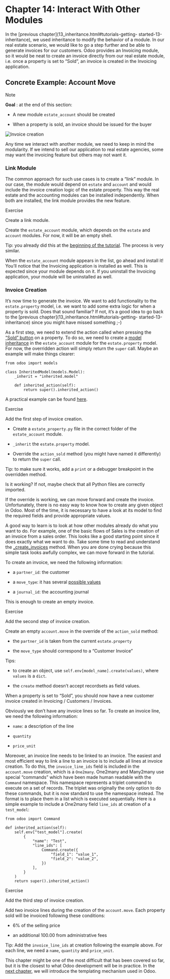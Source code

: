 # Chapter 14: Interact With Other Modules

In the [previous chapter](13_inheritance.html#tutorials-getting-
started-13-inheritance), we used inheritance to modify the behavior of a
module. In our real estate scenario, we would like to go a step further and be
able to generate invoices for our customers. Odoo provides an Invoicing
module, so it would be neat to create an invoice directly from our real estate
module, i.e. once a property is set to “Sold”, an invoice is created in the
Invoicing application.

## Concrete Example: Account Move

Note

**Goal** : at the end of this section:

  * A new module `estate_account` should be created

  * When a property is sold, an invoice should be issued for the buyer

![Invoice creation](../../../_images/create_inv.gif)

Any time we interact with another module, we need to keep in mind the
modularity. If we intend to sell our application to real estate agencies, some
may want the invoicing feature but others may not want it.

### Link Module

The common approach for such use cases is to create a “link” module. In our
case, the module would depend on `estate` and `account` and would include the
invoice creation logic of the estate property. This way the real estate and
the accounting modules can be installed independently. When both are
installed, the link module provides the new feature.

Exercise

Create a link module.

Create the `estate_account` module, which depends on the `estate` and
`account` modules. For now, it will be an empty shell.

Tip: you already did this at the [beginning of the
tutorial](03_newapp.html#tutorials-getting-started-03-newapp). The process is
very similar.

When the `estate_account` module appears in the list, go ahead and install it!
You’ll notice that the Invoicing application is installed as well. This is
expected since your module depends on it. If you uninstall the Invoicing
application, your module will be uninstalled as well.

### Invoice Creation

It’s now time to generate the invoice. We want to add functionality to the
`estate.property` model, i.e. we want to add some extra logic for when a
property is sold. Does that sound familiar? If not, it’s a good idea to go
back to the [previous chapter](13_inheritance.html#tutorials-getting-
started-13-inheritance) since you might have missed something ;-)

As a first step, we need to extend the action called when pressing the [“Sold”
button](10_actions.html#tutorials-getting-started-10-actions) on a property.
To do so, we need to create a [model
inheritance](13_inheritance.html#tutorials-getting-started-13-inheritance) in
the `estate_account` module for the `estate.property` model. For now, the
overridden action will simply return the `super` call. Maybe an example will
make things clearer:

    
    
    from odoo import models
    
    class InheritedModel(models.Model):
        _inherit = "inherited.model"
    
        def inherited_action(self):
            return super().inherited_action()
    

A practical example can be found
[here](https://github.com/odoo/odoo/blob/f1f48cdaab3dd7847e8546ad9887f24a9e2ed4c1/addons/event_sale/models/account_move.py#L7-L16).

Exercise

Add the first step of invoice creation.

  * Create a `estate_property.py` file in the correct folder of the `estate_account` module.

  * `_inherit` the `estate.property` model.

  * Override the `action_sold` method (you might have named it differently) to return the `super` call.

Tip: to make sure it works, add a `print` or a debugger breakpoint in the
overridden method.

Is it working? If not, maybe check that all Python files are correctly
imported.

If the override is working, we can move forward and create the invoice.
Unfortunately, there is no easy way to know how to create any given object in
Odoo. Most of the time, it is necessary to have a look at its model to find
the required fields and provide appropriate values.

A good way to learn is to look at how other modules already do what you want
to do. For example, one of the basic flows of Sales is the creation of an
invoice from a sales order. This looks like a good starting point since it
does exactly what we want to do. Take some time to read and understand the
[_create_invoices](https://github.com/odoo/odoo/blob/f1f48cdaab3dd7847e8546ad9887f24a9e2ed4c1/addons/sale/models/sale.py#L610-L717)
method. When you are done crying because this simple task looks awfully
complex, we can move forward in the tutorial.

To create an invoice, we need the following information:

  * a `partner_id`: the customer

  * a `move_type`: it has several [possible values](https://github.com/odoo/odoo/blob/f1f48cdaab3dd7847e8546ad9887f24a9e2ed4c1/addons/account/models/account_move.py#L138-L147)

  * a `journal_id`: the accounting journal

This is enough to create an empty invoice.

Exercise

Add the second step of invoice creation.

Create an empty `account.move` in the override of the `action_sold` method:

  * the `partner_id` is taken from the current `estate.property`

  * the `move_type` should correspond to a “Customer Invoice”

Tips:

  * to create an object, use `self.env[model_name].create(values)`, where `values` is a `dict`.

  * the `create` method doesn’t accept recordsets as field values.

When a property is set to “Sold”, you should now have a new customer invoice
created in Invoicing / Customers / Invoices.

Obviously we don’t have any invoice lines so far. To create an invoice line,
we need the following information:

  * `name`: a description of the line

  * `quantity`

  * `price_unit`

Moreover, an invoice line needs to be linked to an invoice. The easiest and
most efficient way to link a line to an invoice is to include all lines at
invoice creation. To do this, the `invoice_line_ids` field is included in the
`account.move` creation, which is a `One2many`. One2many and Many2many use
special “commands” which have been made human readable with the `Command`
namespace. This namespace represents a triplet command to execute on a set of
records. The triplet was originally the only option to do these commands, but
it is now standard to use the namespace instead. The format is to place them
in a list which is executed sequentially. Here is a simple example to include
a One2many field `line_ids` at creation of a `test_model`:

    
    
    from odoo import Command
    
    def inherited_action(self):
        self.env["test_model"].create(
            {
                "name": "Test",
                "line_ids": [
                    Command.create({
                        "field_1": "value_1",
                        "field_2": "value_2",
                    })
                ],
            }
        )
        return super().inherited_action()
    

Exercise

Add the third step of invoice creation.

Add two invoice lines during the creation of the `account.move`. Each property
sold will be invoiced following these conditions:

  * 6% of the selling price

  * an additional 100.00 from administrative fees

Tip: Add the `invoice_line_ids` at creation following the example above. For
each line, we need a `name`, `quantity` and `price_unit`.

This chapter might be one of the most difficult that has been covered so far,
but it is the closest to what Odoo development will be in practice. In the
[next chapter](15_qwebintro.html#tutorials-getting-started-15-qwebintro), we
will introduce the templating mechanism used in Odoo.

